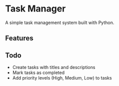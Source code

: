 # Task Manager

A simple task management system built with Python.

## Features

## Todo

- Create tasks with titles and descriptions
- Mark tasks as completed
- Add priority levels (High, Medium, Low) to tasks
